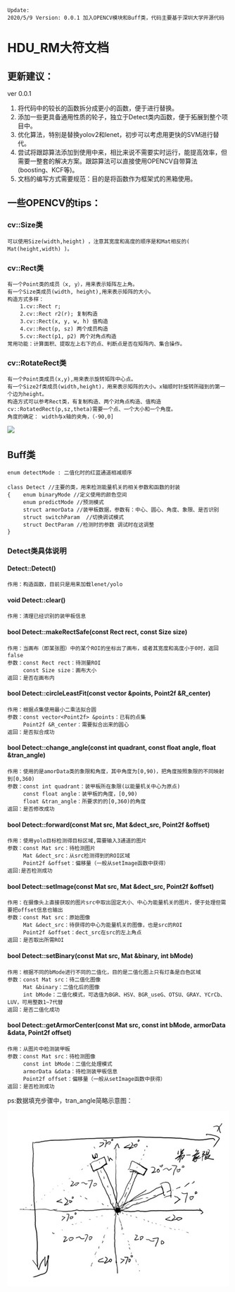     Update:
    2020/5/9 Version: 0.0.1 加入OPENCV模块和Buff类，代码主要基于深圳大学开源代码


# HDU_RM大符文档



## 更新建议：
ver 0.0.1
1. 将代码中的较长的函数拆分成更小的函数，便于进行替换。
2. 添加一些更具备通用性质的轮子，独立于Detect类内函数，便于拓展到整个项目中。
3. 优化算法，特别是替换yolov2和lenet，初步可以考虑用更快的SVM进行替代。
4. 尝试将跟踪算法添加到使用中来，相比来说不需要实时运行，能提高效率，但需要一整套的解决方案。跟踪算法可以直接使用OPENCV自带算法(boosting、KCF等)。
5. 文档的编写方式需要规范：目的是将函数作为框架式的黑箱使用。




## 一些OPENCV的tips：

### cv::Size类

    可以使用Size(width,height) ，注意其宽度和高度的顺序是和Mat相反的( Mat(height,width) )。

### cv::Rect类
    有一个Point类的成员（x, y），用来表示矩阵左上角。
    有一个Size类成员(width, height),用来表示矩阵的大小。
    构造方式多样：
        1.cv::Rect r; 
        2.cv::Rect r2(r); 复制构造
        3.cv::Rect(x, y, w, h) 值构造
        4.cv::Rect(p, sz) 两个成员构造
        5.cv::Rect(p1, p2) 两个对角点构造
    常用功能：计算面积、提取左上右下的点、判断点是否在矩阵内、集合操作。

### cv::RotateRect类
    有一个Point类成员(x,y),用来表示旋转矩阵中心点。
    有一个Size2f类成员(width,height)，用来表示矩阵的大小。x轴顺时针旋转所碰到的第一个边为height。
    构造方式可以参考Rect类，有复制构造、两个对角点构造、值构造cv::RotatedRect(p,sz,theta)需要一个点、一个大小和一个角度。
    角度的确定： width与x轴的夹角，（-90,0]
   ![](https://codimd.s3.shivering-isles.com/demo/uploads/upload_334630f6a804bfabadcc8c0bfe4a2238.png)

## Buff类

``` 类说明
enum detectMode : 二值化时的红蓝通道相减顺序

class Detect //主要的类，用来检测能量机关的相关参数和函数的封装
{    enum binaryMode //定义使用的颜色空间
     enum predictMode //预测模式
     struct armorData //装甲板数据，参数有：中心、圆心、角度、象限、是否识别
     struct switchParam  //切换调试模式
     struct DectParam //检测时的参数 调试时在这调整 
}
```


### Detect类具体说明

#### Detect::Detect()
    作用：构造函数，目前只是用来加载lenet/yolo
#### void Detect::clear()
    作用：清理已经识别的装甲板信息

#### bool Detect::makeRectSafe(const Rect rect, const Size size) 
    作用：当画布（即某张图）中的某个ROI的坐标出了画布，或者其宽度和高度小于0时，返回false
    参数：const Rect rect：待测量ROI
         const Size size：画布大小
    返回：是否在画布内

#### bool Detect::circleLeastFit(const vector<Point2f> &points, Point2f &R_center)
    作用：根据点集使用最小二乘法拟合圆
    参数：const vector<Point2f> &points：已有的点集
         Point2f &R_center：需要拟合出来的圆心
    返回：是否拟合成功


#### bool Detect::change_angle(const int quadrant, const float angle, float &tran_angle)
    作用：使用的是amorData类的象限和角度，其中角度为[0,90)，把角度按照象限的不同映射到[0,360)
    参数：const int quadrant：装甲板所在象限(以能量机关中心为原点)
         const float angle：装甲板的角度，[0,90)
         float &tran_angle：所要求的的[0,360)的角度
    返回：是否修改成功

#### bool Detect::forward(const Mat src, Mat &dect_src, Point2f &offset)
    作用：使用yolo目标检测得目标区域,需要输入3通道的图片
    参数：const Mat src：待检测图片
         Mat &dect_src：从src检测得到的ROI区域
         Point2f &offset：偏移量（一般从setImage函数中获得）
    返回:是否检测成功
#### bool Detect::setImage(const Mat src, Mat &dect_src, Point2f &offset)
    作用：在摄像头上直接获取的图片src中取出固定大小、中心为能量机关的图片，便于处理但需要把offset信息也输出
    参数：const Mat src：原始图像
         Mat &dect_src：待获得的中心为能量机关的图像，也是src的ROI
         Point2f &offset：dect_src在src的左上角点
    返回：是否取出所需ROI

#### bool Detect::setBinary(const Mat src, Mat &binary, int bMode)
    作用：根据不同的bMode进行不同的二值化，目的是二值化图上只有灯条是白色区域
    参数：const Mat src：待二值化图像
         Mat &binary：二值化后的图像
         int bMode：二值化模式，可选值为BGR、HSV、BGR_useG、OTSU、GRAY、YCrCb、LUV，可用整数1~7代替
    返回：是否二值化成功

#### bool Detect::getArmorCenter(const Mat src, const int bMode, armorData &data, Point2f offset)
    作用：从图片中检测装甲板
    参数：const Mat src：待检测图像
         const int bMode：二值化处理模式
         armorData &data：待检测装甲板信息
         Point2f offset：偏移量（一般从setImage函数中获得）
    返回：是否检测成功

ps:数据填充步骤中，tran_angle简略示意图：

![tran_angle](readme.img/tran_angle.jpg)